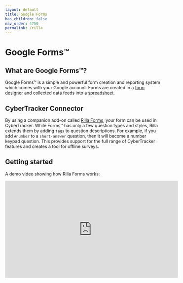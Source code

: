 ```yaml
---
layout: default
title: Google Forms
has_children: false
nav_order: 4750
permalink: /rilla
---
```


# Google Forms™

## What are Google Forms™?
Google Forms™ is a simple and powerful form creation and reporting system which comes with your Google account. Forms are created in a [form designer](https://forms.google.com) and collected data feeds into a [spreadsheet](https://sheets.google.com). 

## CyberTracker Connector
By using a companion add-on called [Rilla Forms](https://rillaforms.com), your form can be used in CyberTracker. While Forms™ has only a few question types and styles, Rilla extends them by adding `tags` to question descriptions. For example, if you add `#number` to a `short-answer` question, then it will become a number keypad question. This provides support for the full range of CyberTracker features and creates a tool for offline surveys.

## Getting started
A demo video showing how Rilla Forms works:<br/>
<iframe width="560" height="315" src="https://www.youtube.com/embed/fxvX7tTkPLA" frameborder="0" allowfullscreen></iframe>

